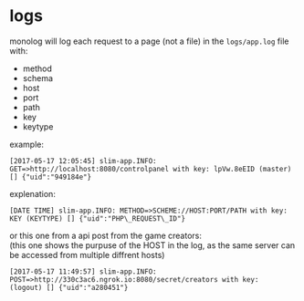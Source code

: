 # logs
monolog will log each request to a page \(not a file\) in the `logs/app.log` file with:

* method
* schema
* host
* port
* path
* key
* keytype

example:

```
[2017-05-17 12:05:45] slim-app.INFO: GET=>http://localhost:8080/controlpanel with key: lpVw.8eEID (master) [] {"uid":"949184e"}
```

explenation:

```
[DATE TIME] slim-app.INFO: METHOD=>SCHEME://HOST:PORT/PATH with key: KEY (KEYTYPE) [] {"uid":"PHP\_REQUEST\_ID"}
```

or this one from a api post from the game creators:  
\(this one shows the purpuse of the HOST in the log, as the same server can be accessed from multiple diffrent hosts\)

```
[2017-05-17 11:49:57] slim-app.INFO: POST=>http://330c3ac6.ngrok.io:8080/secret/creators with key:  (logout) [] {"uid":"a280451"}
```



